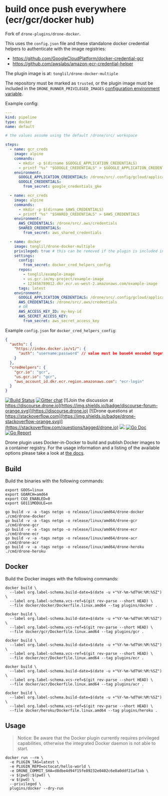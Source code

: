 # build once push everywhere (ecr/gcr/docker hub)

Fork of `drone-plugins/drone-docker`.

This uses the `config.json` file and these standalone docker credential helpers to authenticate with the image registries:

- https://github.com/GoogleCloudPlatform/docker-credential-gcr
- https://github.com/awslabs/amazon-ecr-credential-helper

The plugin image is at: `tonglil/drone-docker-multiple`

The repository must be marked as `trusted`, or the plugin image must be included in the `DRONE_RUNNER_PRIVILEGED_IMAGES` [configuration environment variable](https://docs.drone.io/runner/docker/configuration/reference/drone-runner-privileged-images/).

Example config:

```yaml
---
kind: pipeline
type: docker
name: default

# the values assume using the default /drone/src/ workspace

steps:
  - name: gcr_creds
    image: alpine
    commands:
      - mkdir -p $(dirname $GOOGLE_APPLICATION_CREDENTIALS)
      - printf "%s" "$GOOGLE_CREDENTIALS" > $GOOGLE_APPLICATION_CREDENTIALS
    environment:
      GOOGLE_APPLICATION_CREDENTIALS: /drone/src/.config/gcloud/application_default_credentials.json
      GOOGLE_CREDENTIALS:
        from_secret: google_credentials_gke

  - name: ecr_creds
    image: alpine
    commands:
      - mkdir -p $(dirname $AWS_CREDENTIALS)
      - printf "%s" "$SHARED_CREDENTIALS" > $AWS_CREDENTIALS
    environment:
      AWS_CREDENTIALS: /drone/src/.aws/credentials
      SHARED_CREDENTIALS:
        from_secret: aws_shared_credentials

  - name: docker
    image: tonglil/drone-docker-multiple
    privileged: true # this can be removed if the plugin is included in `DRONE_RUNNER_PRIVILEGED_IMAGES`
    settings:
      config:
        from_secret: docker_cred_helpers_config
      repos:
        - tonglil/example-image
        - us.gcr.io/my-project/example-image
        - 123456789012.dkr.ecr.us-west-2.amazonaws.com/example-image
      tags: latest
    environment:
      GOOGLE_APPLICATION_CREDENTIALS: /drone/src/.config/gcloud/application_default_credentials.json
      AWS_CREDENTIALS: /drone/src/.aws/credentials
      # OR
      AWS_ACCESS_KEY_ID: my-key-id
      AWS_SECRET_ACCESS_KEY:
        from_secret: aws_secret_access_key
```

Example `config.json` for `docker_cred_helpers_config`:

```json
{
  "auths": {
    "https://index.docker.io/v1/": {
      "auth": "username:password" // value must be base64 encoded together
    }
  },
  "credHelpers": {
    "gcr.io": "gcr",
    "us.gcr.io": "gcr",
    "aws_account_id.dkr.ecr.region.amazonaws.com": "ecr-login"
  }
}
```

[![Build Status](http://cloud.drone.io/api/badges/drone-plugins/drone-docker/status.svg)](http://cloud.drone.io/drone-plugins/drone-docker)
[![Gitter chat](https://badges.gitter.im/drone/drone.png)](https://gitter.im/drone/drone)
[![Join the discussion at https://discourse.drone.io](https://img.shields.io/badge/discourse-forum-orange.svg)](https://discourse.drone.io)
[![Drone questions at https://stackoverflow.com](https://img.shields.io/badge/drone-stackoverflow-orange.svg)](https://stackoverflow.com/questions/tagged/drone.io)
[![](https://images.microbadger.com/badges/image/plugins/docker.svg)](https://microbadger.com/images/plugins/docker "Get your own image badge on microbadger.com")
[![Go Doc](https://godoc.org/github.com/drone-plugins/drone-docker?status.svg)](http://godoc.org/github.com/drone-plugins/drone-docker)
[![Go Report](https://goreportcard.com/badge/github.com/drone-plugins/drone-docker)](https://goreportcard.com/report/github.com/drone-plugins/drone-docker)

Drone plugin uses Docker-in-Docker to build and publish Docker images to a container registry. For the usage information and a listing of the available options please take a look at [the docs](http://plugins.drone.io/drone-plugins/drone-docker/).

## Build

Build the binaries with the following commands:

```console
export GOOS=linux
export GOARCH=amd64
export CGO_ENABLED=0
export GO111MODULE=on

go build -v -a -tags netgo -o release/linux/amd64/drone-docker ./cmd/drone-docker
go build -v -a -tags netgo -o release/linux/amd64/drone-gcr ./cmd/drone-gcr
go build -v -a -tags netgo -o release/linux/amd64/drone-ecr ./cmd/drone-ecr
go build -v -a -tags netgo -o release/linux/amd64/drone-acr ./cmd/drone-acr
go build -v -a -tags netgo -o release/linux/amd64/drone-heroku ./cmd/drone-heroku
```

## Docker

Build the Docker images with the following commands:

```console
docker build \
  --label org.label-schema.build-date=$(date -u +"%Y-%m-%dT%H:%M:%SZ") \
  --label org.label-schema.vcs-ref=$(git rev-parse --short HEAD) \
  --file docker/docker/Dockerfile.linux.amd64 --tag plugins/docker .

docker build \
  --label org.label-schema.build-date=$(date -u +"%Y-%m-%dT%H:%M:%SZ") \
  --label org.label-schema.vcs-ref=$(git rev-parse --short HEAD) \
  --file docker/gcr/Dockerfile.linux.amd64 --tag plugins/gcr .

docker build \
  --label org.label-schema.build-date=$(date -u +"%Y-%m-%dT%H:%M:%SZ") \
  --label org.label-schema.vcs-ref=$(git rev-parse --short HEAD) \
  --file docker/ecr/Dockerfile.linux.amd64 --tag plugins/ecr .

docker build \
  --label org.label-schema.build-date=$(date -u +"%Y-%m-%dT%H:%M:%SZ") \
  --label org.label-schema.vcs-ref=$(git rev-parse --short HEAD) \
  --file docker/acr/Dockerfile.linux.amd64 --tag plugins/acr .

docker build \
  --label org.label-schema.build-date=$(date -u +"%Y-%m-%dT%H:%M:%SZ") \
  --label org.label-schema.vcs-ref=$(git rev-parse --short HEAD) \
  --file docker/heroku/Dockerfile.linux.amd64 --tag plugins/heroku .
```

## Usage

> Notice: Be aware that the Docker plugin currently requires privileged capabilities, otherwise the integrated Docker daemon is not able to start.

```console
docker run --rm \
  -e PLUGIN_TAG=latest \
  -e PLUGIN_REPO=octocat/hello-world \
  -e DRONE_COMMIT_SHA=d8dbe4d94f15fe89232e0402c6e8a0ddf21af3ab \
  -v $(pwd):$(pwd) \
  -w $(pwd) \
  --privileged \
  plugins/docker --dry-run
```
